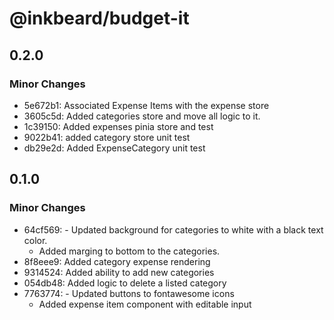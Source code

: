# @inkbeard/budget-it

## 0.2.0

### Minor Changes

- 5e672b1: Associated Expense Items with the expense store
- 3605c5d: Added categories store and move all logic to it.
- 1c39150: Added expenses pinia store and test
- 9022b41: added category store unit test
- db29e2d: Added ExpenseCategory unit test

## 0.1.0

### Minor Changes

- 64cf569: - Updated background for categories to white with a black text color.
  - Added marging to bottom to the categories.
- 8f8eee9: Added category expense rendering
- 9314524: Added ability to add new categories
- 054db48: Added logic to delete a listed category
- 7763774: - Updated buttons to fontawesome icons
  - Added expense item component with editable input
